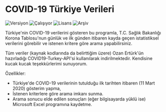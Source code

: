 # COVID-19 Türkiye Verileri

<img src="https://img.shields.io/badge/Versiyon-1.00-blueviolet.svg?style=flat" alt="Versiyon" /> <img src="https://img.shields.io/badge/Durum-Çalışıyor-success.svg?style=flat" alt="Çalışıyor" /> <img src="https://img.shields.io/badge/Lisans-MIT-blue.svg?style=flat" alt="Lisans" /> <img src="https://img.shields.io/badge/Arşiv-orange.svg?style=flat" alt="Arşiv" /> 

Türkiye'nin COVID-19 verilerini gösteren bu programla, T.C. Sağlık Bakanlığı Korona Tablosu'nun günlük ve ilk günden itibaren kayda geçen istatistiksel verilerini görebilir ve istenen kritere göre arama yapabilirsiniz.

Tüm veriler (kaynak kodlarında da belirttiğim üzere) Ozan Ertürk'ün hazırladığı COVID19-Turkey-API'si kullanılarak indirilmektedir. Kendisine kucak kucak teşekkürlerimi sunuyorum.

Özellikler:

* Türkiye'de COVID-19 verilerinin tutulduğu ilk tarihten itibaren (11 Mart 2020) gösterim yapma,
* İstenen kriterlere göre arama imkanı sunma.
* Arama sonucu elde edilen sonuçları (eğer bilgisayarda yüklü ise) Microsoft Excel programına kaydetme.
